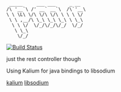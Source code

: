 
     _____     ___ ___     _ __  
    /\ '__`\ /' __` __`\  /\`'__\
    \ \ \L\ \/\ \/\ \/\ \ \ \ \/ 
     \ \ ,__/\ \_\ \_\ \_\ \ \_\ 
      \ \ \/  \/_/\/_/\/_/  \/_/ 
       \ \_\                     
        \/_/                                  

[![Build Status](https://travis-ci.org/kevinchesser/pmr-rest.svg?branch=master)](https://travis-ci.org/kevinchesser/pmr-rest)

just the rest controller though 

Using Kalium for java bindings to libsodium

[kalium](https://github.com/abstractj/kalium)
[libsodium](https://github.com/jedisct1/libsodium)
